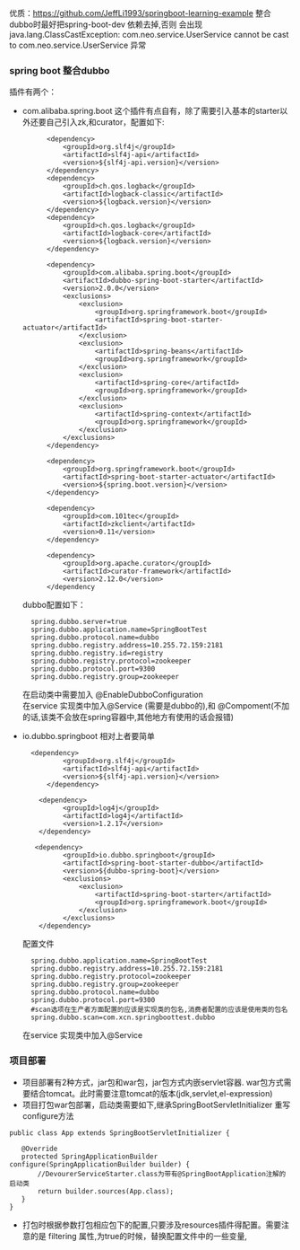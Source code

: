 优质：https://github.com/JeffLi1993/springboot-learning-example
整合dubbo时最好把spring-boot-dev 依赖去掉,否则 会出现java.lang.ClassCastException: com.neo.service.UserService cannot be cast to com.neo.service.UserService 异常

### spring boot 整合dubbo
插件有两个：
- com.alibaba.spring.boot
  这个插件有点自有，除了需要引入基本的starter以外还要自己引入zk,和curator，配置如下:
  ```
        <dependency>
            <groupId>org.slf4j</groupId>
            <artifactId>slf4j-api</artifactId>
            <version>${slf4j-api.version}</version>
        </dependency>
        <dependency>
            <groupId>ch.qos.logback</groupId>
            <artifactId>logback-classic</artifactId>
            <version>${logback.version}</version>
        </dependency>
        <dependency>
            <groupId>ch.qos.logback</groupId>
            <artifactId>logback-core</artifactId>
            <version>${logback.version}</version>
        </dependency>
        
        <dependency>
            <groupId>com.alibaba.spring.boot</groupId>
            <artifactId>dubbo-spring-boot-starter</artifactId>
            <version>2.0.0</version>
            <exclusions>
                <exclusion>
                    <groupId>org.springframework.boot</groupId>
                    <artifactId>spring-boot-starter-actuator</artifactId>
                </exclusion>
                <exclusion>
                    <artifactId>spring-beans</artifactId>
                    <groupId>org.springframework</groupId>
                </exclusion>
                <exclusion>
                    <artifactId>spring-core</artifactId>
                    <groupId>org.springframework</groupId>
                </exclusion>
                <exclusion>
                    <artifactId>spring-context</artifactId>
                    <groupId>org.springframework</groupId>
                </exclusion>
            </exclusions>
        </dependency>

        <dependency>
            <groupId>org.springframework.boot</groupId>
            <artifactId>spring-boot-starter-actuator</artifactId>
            <version>${spring.boot.version}</version>
        </dependency>

        <dependency>
            <groupId>com.101tec</groupId>
            <artifactId>zkclient</artifactId>
            <version>0.11</version>
        </dependency>

        <dependency>
            <groupId>org.apache.curator</groupId>
            <artifactId>curator-framework</artifactId>
            <version>2.12.0</version>
        </dependency
  ```
  dubbo配置如下：
  ```
    spring.dubbo.server=true
    spring.dubbo.application.name=SpringBootTest
    spring.dubbo.protocol.name=dubbo
    spring.dubbo.registry.address=10.255.72.159:2181
    spring.dubbo.registry.id=registry
    spring.dubbo.registry.protocol=zookeeper
    spring.dubbo.protocol.port=9300
    spring.dubbo.registry.group=zookeeper
  ```
  在启动类中需要加入  @EnableDubboConfiguration  
  在service 实现类中加入@Service (需要是dubbo的),和 @Compoment(不加的话,该类不会放在spring容器中,其他地方有使用的话会报错)
 
- io.dubbo.springboot
  相对上者要简单
  ```
    <dependency>
            <groupId>org.slf4j</groupId>
            <artifactId>slf4j-api</artifactId>
            <version>${slf4j-api.version}</version>
        </dependency>
        
      <dependency>
            <groupId>log4j</groupId>
            <artifactId>log4j</artifactId>
            <version>1.2.17</version>
      </dependency>

     <dependency>
            <groupId>io.dubbo.springboot</groupId>
            <artifactId>spring-boot-starter-dubbo</artifactId>
            <version>${dubbo-spring-boot}</version>
            <exclusions>
                <exclusion>
                    <artifactId>spring-boot-starter</artifactId>
                    <groupId>org.springframework.boot</groupId>
                </exclusion>
            </exclusions>
      </dependency>
  ```
  
  配置文件
  ```
    spring.dubbo.application.name=SpringBootTest
    spring.dubbo.registry.address=10.255.72.159:2181
    spring.dubbo.registry.protocol=zookeeper
    spring.dubbo.registry.group=zookeeper
    spring.dubbo.protocol.name=dubbo
    spring.dubbo.protocol.port=9300
    #scan选项在生产者方面配置的应该是实现类的包名,消费者配置的应该是使用类的包名
    spring.dubbo.scan=com.xcn.springboottest.dubbo
  ```
   在service 实现类中加入@Service
### 项目部署
- 项目部署有2种方式，jar包和war包，jar包方式内嵌servlet容器. war包方式需要结合tomcat。此时需要注意tomcat的版本(jdk,servlet,el-expression)  
- 项目打包war包部署，启动类需要如下,继承SpringBootServletInitializer 重写configure方法
 ```
 public class App extends SpringBootServletInitializer {

    @Override
    protected SpringApplicationBuilder configure(SpringApplicationBuilder builder) {
        //DevourerServiceStarter.class为带有@SpringBootApplication注解的启动类
        return builder.sources(App.class);
    }
}
 ```
- 打包时根据参数打包相应包下的配置,只要涉及resources插件得配置。需要注意的是 filtering 属性,为true的时候，替换配置文件中的一些变量, 

 